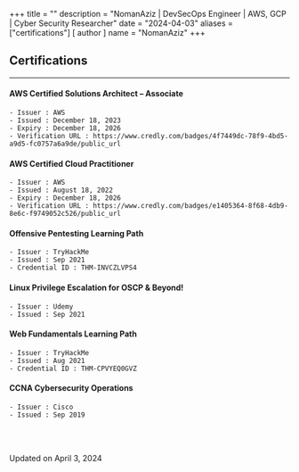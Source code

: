 +++
title = ""
description = "NomanAziz | DevSecOps Engineer | AWS, GCP | Cyber Security Researcher"
date = "2024-04-03"
aliases = ["certifications"]
[ author ]
  name = "NomanAziz"
+++

## **Certifications**

---

#### AWS Certified Solutions Architect – Associate
```
- Issuer : AWS
- Issued : December 18, 2023
- Expiry : December 18, 2026
- Verification URL : https://www.credly.com/badges/4f7449dc-78f9-4bd5-a9d5-fc0757a6a9de/public_url
```

#### AWS Certified Cloud Practitioner
```
- Issuer : AWS
- Issued : August 18, 2022
- Expiry : December 18, 2026
- Verification URL : https://www.credly.com/badges/e1405364-8f68-4db9-8e6c-f9749052c526/public_url
```

#### Offensive Pentesting Learning Path

```
- Issuer : TryHackMe
- Issued : Sep 2021
- Credential ID : THM-INVCZLVPS4 
```

#### Linux Privilege Escalation for OSCP & Beyond!

```
- Issuer : Udemy
- Issued : Sep 2021
```

#### Web Fundamentals Learning Path

```
- Issuer : TryHackMe
- Issued : Aug 2021
- Credential ID : THM-CPVYEQ0GVZ 
```

#### CCNA Cybersecurity Operations

```
- Issuer : Cisco
- Issued : Sep 2019
```
<br><br>

<div class="date">
Updated on April 3, 2024
</div>